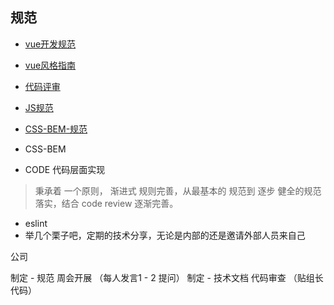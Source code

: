 ## 规范
- [vue开发规范](https://juejin.im/post/592d4a5b0ce463006b43b6da)

- [vue风格指南](https://cn.vuejs.org/v2/style-guide/)

- [代码评审](https://juejin.im/post/5d1c6550518825330a3bfa01)

- [JS规范](https://github.com/BingKui/javascript-zh)

- [CSS-BEM-规范](https://seesparkbox.com/foundry/bem_by_example)

- CSS-BEM
- CODE 代码层面实现
>秉承着 一个原则， 渐进式 规则完善，从最基本的 规范到 逐步 健全的规范落实，结合 code review 逐渐完善。
  - eslint
- 举几个栗子吧，定期的技术分享，无论是内部的还是邀请外部人员来自己

公司

制定 - 规范
周会开展 （每人发言1 - 2 提问）
制定 - 技术文档 
代码审查 （贴组长代码）
